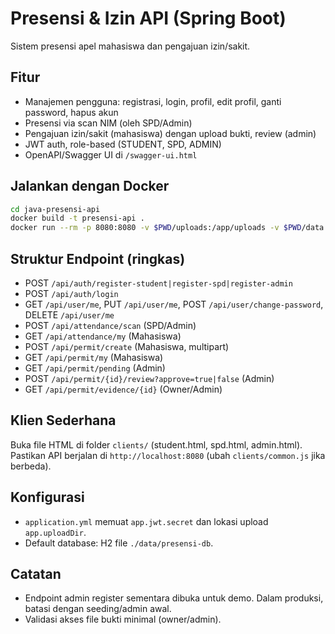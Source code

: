 # Presensi & Izin API (Spring Boot)

Sistem presensi apel mahasiswa dan pengajuan izin/sakit.

## Fitur
- Manajemen pengguna: registrasi, login, profil, edit profil, ganti password, hapus akun
- Presensi via scan NIM (oleh SPD/Admin)
- Pengajuan izin/sakit (mahasiswa) dengan upload bukti, review (admin)
- JWT auth, role-based (STUDENT, SPD, ADMIN)
- OpenAPI/Swagger UI di `/swagger-ui.html`

## Jalankan dengan Docker
```bash
cd java-presensi-api
docker build -t presensi-api .
docker run --rm -p 8080:8080 -v $PWD/uploads:/app/uploads -v $PWD/data:/app/data presensi-api
```

## Struktur Endpoint (ringkas)
- POST `/api/auth/register-student|register-spd|register-admin`
- POST `/api/auth/login`
- GET `/api/user/me`, PUT `/api/user/me`, POST `/api/user/change-password`, DELETE `/api/user/me`
- POST `/api/attendance/scan` (SPD/Admin)
- GET `/api/attendance/my` (Mahasiswa)
- POST `/api/permit/create` (Mahasiswa, multipart)
- GET `/api/permit/my` (Mahasiswa)
- GET `/api/permit/pending` (Admin)
- POST `/api/permit/{id}/review?approve=true|false` (Admin)
- GET `/api/permit/evidence/{id}` (Owner/Admin)

## Klien Sederhana
Buka file HTML di folder `clients/` (student.html, spd.html, admin.html). Pastikan API berjalan di `http://localhost:8080` (ubah `clients/common.js` jika berbeda).

## Konfigurasi
- `application.yml` memuat `app.jwt.secret` dan lokasi upload `app.uploadDir`.
- Default database: H2 file `./data/presensi-db`.

## Catatan
- Endpoint admin register sementara dibuka untuk demo. Dalam produksi, batasi dengan seeding/admin awal.
- Validasi akses file bukti minimal (owner/admin).
```
